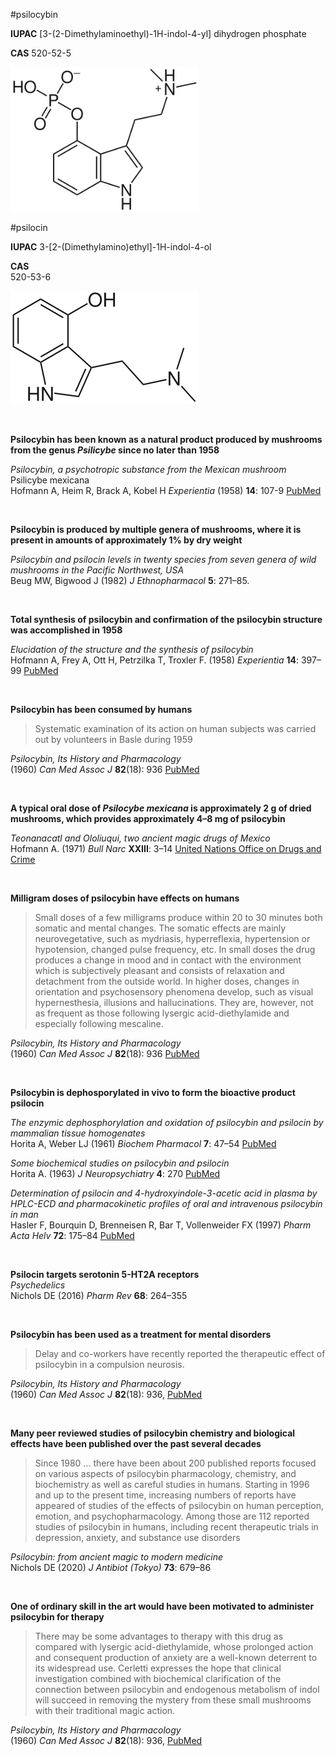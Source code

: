 #psilocybin

**IUPAC** [3-(2-Dimethylaminoethyl)-1H-indol-4-yl] dihydrogen phosphate

**CAS** 520-52-5

![psilocybin structure](./images/psilocybin.png)

#psilocin

**IUPAC** 3-[2-(Dimethylamino)ethyl]-1H-indol-4-ol

**CAS** 	
520-53-6

![psilocin structure](./images/psilocin.png)

&nbsp;

**Psilocybin has been known as a natural product produced by mushrooms from the genus *Psilicybe* since no later than 1958**

*Psilocybin, a psychotropic substance from the Mexican mushroom* Psilicybe mexicana  
Hofmann A, Heim R, Brack A, Kobel H *Experientia* (1958) **14**: 107-9 [PubMed](https://pubmed.ncbi.nlm.nih.gov/13537892/)

&nbsp;

**Psilocybin is produced by multiple genera of mushrooms, where it is present in amounts of approximately 1% by dry weight**  

*Psilocybin and psilocin levels in twenty species from seven genera of wild mushrooms in the Pacific Northwest, USA*  
Beug MW, Bigwood J (1982) *J Ethnopharmacol* **5**: 271–85.  

&nbsp;

**Total synthesis of psilocybin and confirmation of the psilocybin structure was accomplished in 1958**  

*Elucidation of the structure and the synthesis of psilocybin*  
Hofmann A, Frey A, Ott H, Petrzilka T, Troxler F. (1958) *Experientia* **14**: 397–99 [PubMed](https://pubmed.ncbi.nlm.nih.gov/13609599/)

&nbsp;

**Psilocybin has been consumed by humans**
>Systematic examination of its action on human subjects was carried out by volunteers in Basle during 1959

*Psilocybin, Its History and Pharmacology*  
(1960) *Can Med Assoc J* **82**(18): 936 [PubMed](https://www.ncbi.nlm.nih.gov/pmc/articles/PMC1938103/)

&nbsp;

**A typical oral dose of *Psilocybe mexicana* is approximately 2 g of dried mushrooms, which provides approximately 4–8 mg of psilocybin**  

*Teonanacatl and Ololiuqui, two ancient magic drugs of Mexico*  
Hofmann A. (1971) *Bull Narc* **XXIII**: 3–14 [United Nations Office on Drugs and Crime](https://www.unodc.org/unodc/en/data-and-analysis/bulletin/bulletin_1971-01-01_1_page003.html)

&nbsp;

**Milligram doses of psilocybin have effects on humans**
>Small doses of a few milligrams produce within 20 to 30 minutes both somatic and mental changes. The somatic effects are mainly neurovegetative, such as mydriasis, hyperreflexia, hypertension or hypotension, changed pulse frequency, etc. In small doses the drug produces a change in mood and in contact with the environment which is subjectively pleasant and consists of relaxation and detachment from the outside world. In higher doses, changes in orientation and psychosensory phenomena develop, such as visual hypernesthesia, illusions and hallucinations. They are, however, not as frequent as those following lysergic acid-diethylamide and especially following mescaline.

*Psilocybin, Its History and Pharmacology*  
(1960) *Can Med Assoc J* **82**(18): 936 [PubMed](https://www.ncbi.nlm.nih.gov/pmc/articles/PMC1938103/)

&nbsp;

**Psilocybin is dephosporylated in vivo to form the bioactive product psilocin**

*The enzymic dephosphorylation and oxidation of psilocybin and psilocin by mammalian tissue homogenates*  
Horita A, Weber LJ (1961) *Biochem Pharmacol* **7**: 47–54 [PubMed](https://pubmed.ncbi.nlm.nih.gov/13715852/)

*Some biochemical studies on psilocybin and psilocin*  
Horita A. (1963) *J Neuropsychiatry* **4**: 270 [PubMed](https://pubmed.ncbi.nlm.nih.gov/13954906/)

*Determination of psilocin and 4-hydroxyindole-3-acetic acid in plasma by HPLC-ECD and pharmacokinetic profiles of oral and intravenous psilocybin in man*  
Hasler F, Bourquin D, Brenneisen R, Bar T, Vollenweider FX (1997) *Pharm Acta Helv* **72**: 175–84 [PubMed](https://pubmed.ncbi.nlm.nih.gov/9204776/)

&nbsp;

**Psilocin targets serotonin 5-HT2A receptors**  
*Psychedelics*  
Nichols DE (2016) *Pharm Rev* **68**: 264–355

&nbsp;

**Psilocybin has been used as a treatment for mental disorders**
>Delay and co-workers have recently reported the therapeutic effect of psilocybin in a compulsion neurosis.

*Psilocybin, Its History and Pharmacology*  
(1960) *Can Med Assoc J* **82**(18): 936, [PubMed](https://www.ncbi.nlm.nih.gov/pmc/articles/PMC1938103/)

&nbsp;

**Many peer reviewed studies of psilocybin chemistry and biological effects have been published over the past several decades**  

>Since 1980 ... there have been about 200 published reports focused on various aspects of psilocybin pharmacology, chemistry, and biochemistry as well as careful studies in humans. Starting in 1996 and up to the present time, increasing numbers of reports have appeared of studies of the effects of psilocybin on human perception, emotion, and psychopharmacology. Among those are 112 reported studies of psilocybin in humans, including recent therapeutic trials in depression, anxiety, and substance use disorders  

*Psilocybin: from ancient magic to modern medicine*  
Nichols DE (2020) *J Antibiot (Tokyo)* **73**: 679–86

&nbsp;

**One of ordinary skill in the art would have been motivated to administer psilocybin for therapy**
>There may be some advantages to therapy with this drug as compared with lysergic acid-diethylamide, whose prolonged action and consequent production of anxiety are a well-known deterrent to its widespread use. Cerletti expresses the hope that clinical investigation combined with biochemical clarification of the connection between psilocybin and endogenous metabolism of indol will succeed in removing the mystery from these small mushrooms with their traditional magic action.

*Psilocybin, Its History and Pharmacology*  
(1960) *Can Med Assoc J* **82**(18): 936, [PubMed](https://www.ncbi.nlm.nih.gov/pmc/articles/PMC1938103/)

